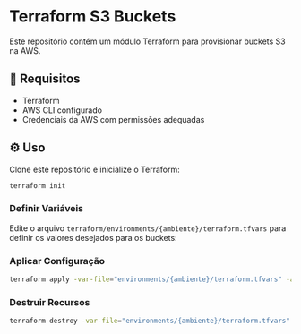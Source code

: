 # Terraform S3 Buckets

Este repositório contém um módulo Terraform para provisionar buckets S3 na AWS.

## 🚀 Requisitos

- Terraform
- AWS CLI configurado
- Credenciais da AWS com permissões adequadas

## ⚙️ Uso

Clone este repositório e inicialize o Terraform:

```sh
terraform init
```

### Definir Variáveis

Edite o arquivo `terraform/environments/{ambiente}/terraform.tfvars` para definir os valores desejados para os buckets:

### Aplicar Configuração

```sh
terraform apply -var-file="environments/{ambiente}/terraform.tfvars" -auto-approve
```

### Destruir Recursos

```sh
terraform destroy -var-file="environments/{ambiente}/terraform.tfvars" -auto-approve
```
